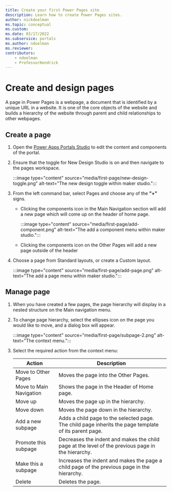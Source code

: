 ```yaml
---
title: Create your first Power Pages site
description: Learn how to create Power Pages sites.
author: nickdoelman
ms.topic: conceptual
ms.custom: 
ms.date: 03/17/2022
ms.subservice: portals
ms.author: ndoelman 
ms.reviewer: 
contributors:
    - ndoelman
    - ProfessorKendrick
---
```


# Create and design pages

A page in Power Pages is a webpage, a document that is identified by a unique URL in a website. It is one of the core objects of the website and builds a hierarchy of the website through parent and child relationships to other webpages.

## Create a page

1. Open the [Power Apps Portals Studio](/powerapps/maker/portals/portal-designer-anatomy) to edit the content and components of the portal.

1. Ensure that the toggle for New Design Studio is on and then navigate to the pages workspace.

    :::image type="content" source="media/first-page/new-design-toggle.png" alt-text="The new design toggle within maker studio.":::

1. From the left command bar, select Pages and choose any of the **"+"** signs.

    - Clicking the components icon in the Main Navigation section will add a new page which will come up on the header of home page.

        :::image type="content" source="media/first-page/add-component.png" alt-text="The add a component menu within maker studio.":::

    - Clicking the components icon on the Other Pages will add a new page outside of the header

1. Choose a page from Standard layouts, or create a Custom layout.

    :::image type="content" source="media/first-page/add-page.png" alt-text="The add a page menu within maker studio.":::

## Manage page

1. When you have created a few pages, the page hierarchy will display in a nested structure on the Main navigation menu.

1. To change page hierarchy, select the ellipses icon on the page you would like to move, and a dialog box will appear.

    :::image type="content" source="media/first-page/subpage-2.png" alt-text="The context menu.":::

1. Select the required action from the context menu:

    | Action | Description |
    | ----------- | ----------- |
    | Move to Other Pages| Moves the page into the Other Pages. |
    | Move to Main Navigation | Shows the page in the Header of Home page. |
    | Move up | Moves the page up in the hierarchy. |
    | Move down | Moves the page down in the hierarchy. |
    | Add a new subpage | Adds a child page to the selected page. The child page inherits the page template of its parent page. |
    | Promote this subpage | Decreases the indent and makes the child page at the level of the previous page in the hierarchy. |
    | Make this a subpage | Increases the indent and makes the page a child page of the previous page in the hierarchy. |
    | Delete | Deletes the page. |